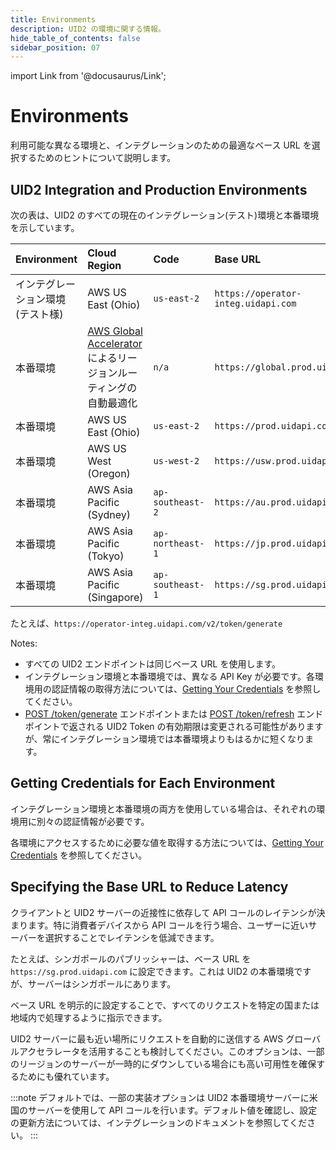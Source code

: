```yaml
---
title: Environments
description: UID2 の環境に関する情報。
hide_table_of_contents: false
sidebar_position: 07
---
```


import Link from '@docusaurus/Link';

# Environments

利用可能な異なる環境と、インテグレーションのための最適なベース URL を選択するためのヒントについて説明します。

## UID2 Integration and Production Environments

次の表は、UID2 のすべての現在のインテグレーション(テスト)環境と本番環境を示しています。

| Environment | Cloud Region | Code | Base URL |
| :--- | :--- | :--- | :--- |
| インテグレーション環境 (テスト様)   | AWS US East (Ohio) | `us-east-2` | `https://operator-integ.uidapi.com` |
| 本番環境 | <a href='https://aws.amazon.com/global-accelerator/'>AWS Global Accelerator</a> によるリージョンルーティングの自動最適化 | `n/a` | `https://global.prod.uidapi.com` |
| 本番環境 | AWS US East (Ohio) | `us-east-2` | `https://prod.uidapi.com` |
| 本番環境 | AWS US West (Oregon) | `us-west-2` | `https://usw.prod.uidapi.com` |
| 本番環境 | AWS Asia Pacific (Sydney) | `ap-southeast-2` | `https://au.prod.uidapi.com` |
| 本番環境 | AWS Asia Pacific (Tokyo) | `ap-northeast-1` | `https://jp.prod.uidapi.com` |
| 本番環境 | AWS Asia Pacific (Singapore) | `ap-southeast-1` | `https://sg.prod.uidapi.com` |

たとえば、`https://operator-integ.uidapi.com/v2/token/generate`

Notes:

- すべての UID2 エンドポイントは同じベース URL を使用します。
- インテグレーション環境と本番環境では、異なる <Link href="../ref-info/glossary-uid#gl-api-key">API Key</Link> が必要です。各環境用の認証情報の取得方法については、[Getting Your Credentials](../getting-started/gs-credentials.md#getting-your-credentials) を参照してください。
- [POST&nbsp;/token/generate](../endpoints/post-token-generate.md) エンドポイントまたは [POST&nbsp;/token/refresh](../endpoints/post-token-refresh.md) エンドポイントで返される <Link href="../ref-info/glossary-uid#gl-uid2-token">UID2 Token</Link> の有効期限は変更される可能性がありますが、常にインテグレーション環境では本番環境よりもはるかに短くなります。

## Getting Credentials for Each Environment

インテグレーション環境と本番環境の両方を使用している場合は、それぞれの環境用に別々の認証情報が必要です。

各環境にアクセスするために必要な値を取得する方法については、[Getting Your Credentials](gs-credentials.md#getting-your-credentials) を参照してください。

## Specifying the Base URL to Reduce Latency

クライアントと UID2 サーバーの近接性に依存して API コールのレイテンシが決まります。特に消費者デバイスから API コールを行う場合、ユーザーに近いサーバーを選択することでレイテンシを低減できます。

たとえば、シンガポールのパブリッシャーは、ベース URL を `https://sg.prod.uidapi.com` に設定できます。これは UID2 の本番環境ですが、サーバーはシンガポールにあります。

ベース URL を明示的に設定することで、すべてのリクエストを特定の国または地域内で処理するように指示できます。

UID2 サーバーに最も近い場所にリクエストを自動的に送信する AWS グローバルアクセラレータを活用することも検討してください。このオプションは、一部のリージョンのサーバーが一時的にダウンしている場合にも高い可用性を確保するためにも優れています。

:::note
デフォルトでは、一部の実装オプションは UID2 本番環境サーバーに米国のサーバーを使用して API コールを行います。デフォルト値を確認し、設定の更新方法については、インテグレーションのドキュメントを参照してください。
:::
